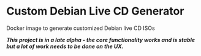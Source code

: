 # Custom Debian Live CD Generator

Docker image to generate customized Debian live CD ISOs

***This project is in a late alpha - the core functionality works and is stable but a lot of work needs to be done on the UX.***

